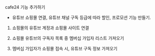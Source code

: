 
cafe24 기능 추가하기

 - 유튜브 쇼핑몰 연결, 유튜브 채널 구독 등급에 따라 할인, 프로모션 기능 만들기.



1. 쇼핑몰의 유튜브 계정과 쇼핑몰 사이트 연결

2. 쇼핑몰 유튜브의 구독자 목록 중 멤버십 가입자 리스트 가져오기

3. 멤버십 가입자가 쇼핑몰 접속 시, 유튜브 구독 정보 가져오기

